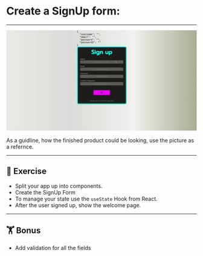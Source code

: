 # Create a SignUp form:

---
![](login.gif)

As a guidline, how the finished product could be looking, use the picture as a refernce. 

---

## :cartwheeling: Exercise

- Split your app up into components.
- Create the SignUp Form
- To manage your state use the `useState` Hook from React.
- After the user signed up, show the welcome page.

---
## :weight_lifting: Bonus

- Add validation for all the fields




